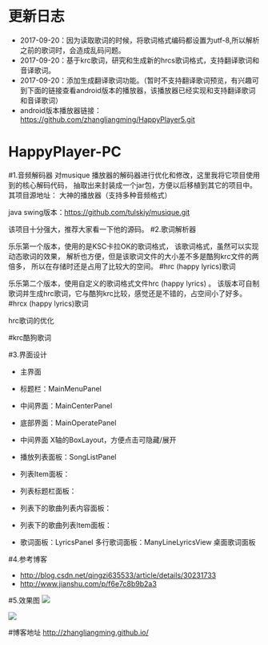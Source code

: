 # 更新日志 #
- 2017-09-20：因为读取歌词的时候，将歌词格式编码都设置为utf-8,所以解析之前的歌词时，会造成乱码问题。
- 2017-09-20：基于krc歌词，研究和生成新的hrcs歌词格式，支持翻译歌词和音译歌词。
- 2017-09-20：添加生成翻译歌词功能。（暂时不支持翻译歌词预览，有兴趣可到下面的链接查看android版本的播放器，该播放器已经实现和支持翻译歌词和音译歌词）
- android版本播放器链接：https://github.com/zhangliangming/HappyPlayer5.git
# HappyPlayer-PC
#1.音频解码器
  对musique 播放器的解码器进行优化和修改，这里我将它项目使用到的核心解码代码，
  抽取出来封装成一个jar包，方便以后移植到其它的项目中。
  其项目源地址：
大神的播放器（支持多种音频格式）

java swing版本：https://github.com/tulskiy/musique.git

  该项目十分强大，推荐大家看一下他的源码。
#2.歌词解析器

乐乐第一个版本，使用的是KSC卡拉OK的歌词格式，
该歌词格式，虽然可以实现动态歌词的效果，
解析也方便，但是该歌词文件的大小差不多是酷狗krc文件的两倍多，
所以在存储时还是占用了比较大的空间。
#hrc (happy lyrics)歌词

乐乐第二个版本，使用自定义的歌词格式文件hrc (happy lyrics) 。
该版本可自制歌词并生成hrc歌词，它与酷狗krc比较，感觉还是不错的，占空间小了好多。
#hrcx (happy lyrics)歌词

hrc歌词的优化

#krc酷狗歌词


#3.界面设计


- 主界面
- 标题栏：MainMenuPanel
- 中间界面：MainCenterPanel
- 底部界面：MainOperatePanel
- 中间界面
X轴的BoxLayout，方便点击可隐藏/展开


- 播放列表面板：SongListPanel
- 列表Item面板：
- 列表标题栏面板：
- 列表下的歌曲列表内容面板：
- 列表下的歌曲列表Item面板：
- 歌词面板：LyricsPanel
多行歌词面板：ManyLineLyricsView
桌面歌词面板

#4.参考博客


- http://blog.csdn.net/qingzi635533/article/details/30231733
- http://www.jianshu.com/p/f6e7c8b9b2a3


#5.效果图
![](http://i.imgur.com/KehXwfn.jpg)

![](http://i.imgur.com/N1QDJoE.jpg)

#博客地址
http://zhangliangming.github.io/